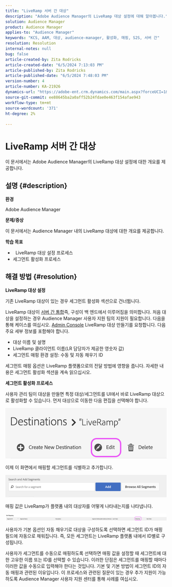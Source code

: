```yaml
---
title: "LiveRamp 서버 간 대상"
description: "Adobe Audience Manager의 LiveRamp 대상 설정에 대해 알아봅니다."
solution: Audience Manager
product: Audience Manager
applies-to: "Audience Manager"
keywords: "KCS, AAM, 대상, audience-manager, 활성화, 매핑, S2S, 서버 간"
resolution: Resolution
internal-notes: null
bug: false
article-created-by: Zita Rodricks
article-created-date: "6/5/2024 7:13:03 PM"
article-published-by: Zita Rodricks
article-published-date: "6/5/2024 7:48:03 PM"
version-number: 4
article-number: KA-21926
dynamics-url: "https://adobe-ent.crm.dynamics.com/main.aspx?forceUCI=1&pagetype=entityrecord&etn=knowledgearticle&id=dd2c2b9e-6f23-ef11-840a-000d3a372703"
source-git-commit: ee88645ba2a0aff52b24fdae0e463f154afae943
workflow-type: tm+mt
source-wordcount: '371'
ht-degree: 2%

---
```


# LiveRamp 서버 간 대상


이 문서에서는 Adobe Audience Manager의 LiveRamp 대상 설정에 대한 개요를 제공합니다.

## 설명 {#description}


<b>환경</b>

Adobe Audience Manager

<b>문제/증상</b>

이 문서에서는 Audience Manager 내의 LiveRamp 대상에 대한 개요를 제공합니다.

<b>학습 목표</b>

- &#x200B;&#x200B; &#x200B; &#x200B;&#x200B;&#x200B;&#x200B;LiveRamp 대상 설정 프로세스
- 세그먼트 활성화 프로세스



## 해결 방법 {#resolution}


<b>LiveRamp 대상 설정</b>

기존 LiveRamp 대상이 있는 경우 세그먼트 활성화 섹션으로 건너뜁니다. 

LiveRamp 대상이 [서버 간 통합](https://experienceleague.adobe.com/docs/audience-manager/user-guide/features/destinations/device-based/device-based-destinations-list.html?lang=en)즉, 구성이 백 엔드에서 이루어짐을 의미합니다. 처음 대상을 설정하는 경우 Audience Manager 사용자 지원 팀의 지원이 필요합니다. 다음을 통해 케이스를 여십시오. [Admin Console](https://adminconsole.adobe.com/) LiveRamp 대상 만들기를 요청합니다. 다음 주요 세부 정보를 포함해야 합니다.

- 대상 이름 및 설명
- LiveRamp 클라이언트 이름(LR 담당자가 제공한 영숫자 값)
- 세그먼트 매핑 환경 설정: 수동 및 자동 채우기 ID


세그먼트 매핑 옵션은 LiveRamp 플랫폼으로의 전달 방법에 영향을 줍니다. 자세한 내용은 세그먼트 활성화 섹션을 계속 읽으십시오.



<b>세그먼트 활성화 프로세스</b>

사용자 관리 팀이 대상을 만들면 특정 대상/세그먼트를 UI에서 바로 LiveRamp 대상으로 활성화할 수 있습니다. 먼저 대상으로 이동한 다음 편집을 선택해야 합니다.

![](assets/bd9e9cba-89e3-ed11-a7c7-6045bd0065b6.png)



이제 이 화면에서 매핑할 세그먼트를 식별하고 추가합니다.

![](assets/d96041d3-89e3-ed11-a7c7-6045bd0065b6.png)

매핑 값은 LiveRamp가 플랫폼 내의 대상자를 어떻게 나타내는지를 나타냅니다. 

![](assets/75158bf1-89e3-ed11-a7c7-6045bd0065b6.png)

사용자가 기본 옵션인 자동 채우기로 대상을 구성하도록 선택하면 세그먼트 ID가 매핑 필드에 자동으로 채워집니다. 즉, 모든 세그먼트는 LiveRamp 플랫폼 내에서 ID별로 구성됩니다.

사용자가 세그먼트를 수동으로 매핑하도록 선택하면 매핑 값을 설정할 때 세그먼트에 대한 고유한 이름 또는 ID를 선택할 수 있습니다. 이러한 단점은 세그먼트를 매핑할 때마다 이러한 값을 수동으로 입력해야 한다는 것입니다. 기본 및 기본 방법이 세그먼트 ID의 자동 매핑과 관련된 이유입니다. 이 프로세스와 관련된 질문이 있는 경우 추가 지원이 가능하도록 Audience Manager 사용자 지원 센터를 통해 사례를 여십시오.
